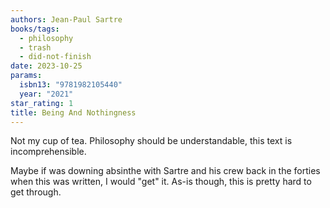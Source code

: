 ```yaml
---
authors: Jean-Paul Sartre
books/tags:
  - philosophy
  - trash
  - did-not-finish
date: 2023-10-25
params:
  isbn13: "9781982105440"
  year: "2021"
star_rating: 1
title: Being And Nothingness
---
```


Not my cup of tea. Philosophy should be understandable, this text is incomprehensible.

Maybe if was downing absinthe with Sartre and his crew back in the forties when this was written, I would "get" it. As-is though, this is pretty hard to get through.

<!--more-->
